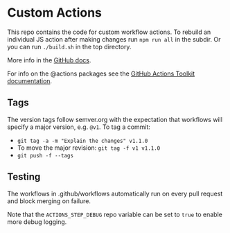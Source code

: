 # Custom Actions

This repo contains the code for custom workflow actions. To rebuild an individual JS action
after making changes run `npm run all` in the subdir. Or you can run `./build.sh` in the top directory.

More info in the
[GitHub docs](https://docs.github.com/en/actions/creating-actions/creating-a-javascript-action#commit-tag-and-push-your-action-to-github).

For info on the @actions packages see the
[GitHub Actions Toolkit documentation](https://github.com/actions/toolkit).

## Tags

The version tags follow semver.org with the expectation that workflows will specify a major version,
e.g. `@v1`. To tag a commit:

* `git tag -a -m "Explain the changes" v1.1.0`
* To move the major revision: `git tag -f v1 v1.1.0`
* `git push -f --tags`

## Testing

The workflows in .github/workflows automatically run on every pull request and block merging on
failure.

Note that the `ACTIONS_STEP_DEBUG` repo variable can be set to `true` to enable more debug
logging.
